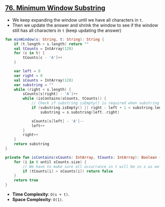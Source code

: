 ## [76. Minimum Window Substring](https://leetcode.com/problems/minimum-window-substring/)

* We keep expanding the window until we have all characters in `t`.
* Then we update the answer and shrink the window to see if the window still has all characters in `t` (keep updating the answer)

```kotlin
fun minWindow(s: String, t: String): String {
    if (t.length > s.length) return ""
    val tCounts = IntArray(128)
    for (c in t) {
        tCounts[c - 'A']++
    }

    var left = 0
    var right = 0
    val sCounts = IntArray(128)
    var substring = ""
    while (right < s.length) {
        sCounts[s[right] - 'A']++
        while (isContains(sCounts, tCounts)) {
            // Check if substring isEmpty() is required when substring was not set initially.
            if (substring.isEmpty() || right - left + 1 < substring.length)
                substring = s.substring(left..right)

            sCounts[s[left] - 'A']--
            left++
        }
        right++
    }
    return substring
}

private fun isContains(sCounts: IntArray, tCounts: IntArray): Boolean {
    for (i in 0 until sCounts.size) {
        // We have to make sure all occurrance in t will be in s as well, including duplicate.
        if (tCounts[i] > sCounts[i]) return false
    }
    return true
}
```

* **Time Complexity**: `O(s + t)`.
* **Space Complexity**: `O(1)`.